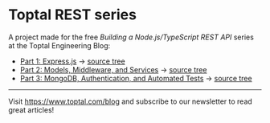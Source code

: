 # Toptal REST series

A project made for the free _Building a Node.js/TypeScript REST API_ series at the Toptal Engineering Blog:

- [Part 1: Express.js](https://www.toptal.com/express-js/nodejs-typescript-rest-api-pt-1) &rarr; [source tree](https://github.com/makinhs/toptal-rest-series/tree/toptal-article-01)
- [Part 2: Models, Middleware, and Services](https://www.toptal.com/express-js/nodejs-typescript-rest-api-pt-2) &rarr; [source tree](https://github.com/makinhs/toptal-rest-series/tree/toptal-article-02)
- [Part 3: MongoDB, Authentication, and Automated Tests](https://www.toptal.com/express-js/nodejs-typescript-rest-api-pt-3) &rarr; [source tree](https://github.com/makinhs/toptal-rest-series/tree/toptal-article-03)

* * *

Visit https://www.toptal.com/blog and subscribe to our newsletter to read great articles!
